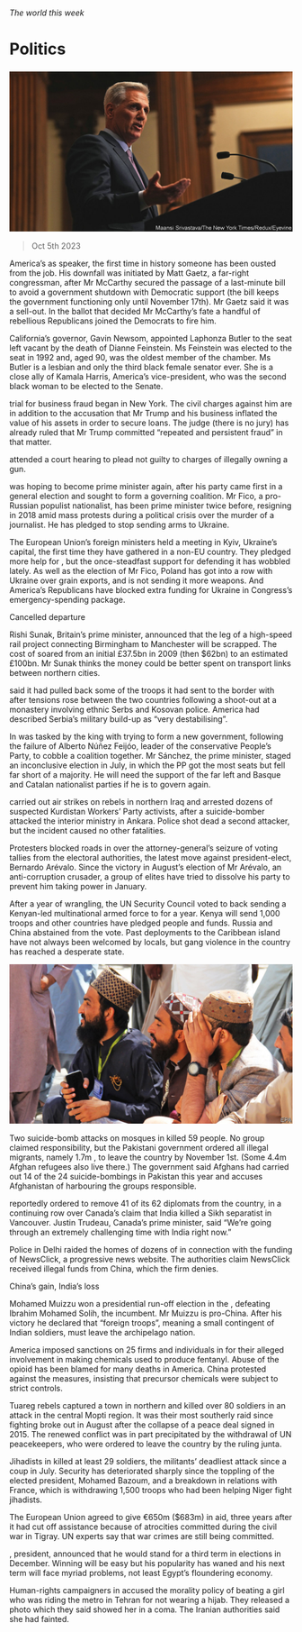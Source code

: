 ###### The world this week

# Politics 

#####  

![image](images/20231007_WWP002.jpg) 

> Oct 5th 2023 

America’s   as speaker, the first time in history someone has been ousted from the job. His downfall was initiated by Matt Gaetz, a far-right congressman, after Mr McCarthy secured the passage of a last-minute bill to avoid a government shutdown with Democratic support (the bill keeps the government functioning only until November 17th). Mr Gaetz said it was a sell-out. In the ballot that decided Mr McCarthy’s fate a handful of rebellious Republicans joined the Democrats to fire him. 

California’s governor, Gavin Newsom, appointed Laphonza Butler to the  seat left vacant by the death of Dianne Feinstein. Ms Feinstein was elected to the seat in 1992 and, aged 90, was the oldest member of the chamber. Ms Butler is a lesbian and only the third black female senator ever. She is a close ally of Kamala Harris, America’s vice-president, who was the second black woman to be elected to the Senate. 

 trial for business fraud began in New York. The civil charges against him are in addition to the accusation that Mr Trump and his business inflated the value of his assets in order to secure loans. The judge (there is no jury) has already ruled that Mr Trump committed “repeated and persistent fraud” in that matter. 

 attended a court hearing to plead not guilty to charges of illegally owning a gun.

 was hoping to become  prime minister again, after his party came first in a general election and sought to form a governing coalition. Mr Fico, a pro-Russian populist nationalist, has been prime minister twice before, resigning in 2018 amid mass protests during a political crisis over the murder of a journalist. He has pledged to stop sending arms to Ukraine. 

The European Union’s foreign ministers held a meeting in Kyiv, Ukraine’s capital, the first time they have gathered in a non-EU country. They pledged more help for , but the once-steadfast support for defending it has wobbled lately. As well as the election of Mr Fico, Poland has got into a row with Ukraine over grain exports, and is not sending it more weapons. And America’s Republicans have blocked extra funding for Ukraine in Congress’s emergency-spending package. 

Cancelled departure

Rishi Sunak, Britain’s prime minister, announced that the leg of a high-speed rail project connecting Birmingham to Manchester will be scrapped. The cost of  soared from an initial £37.5bn in 2009 (then $62bn) to an estimated £100bn. Mr Sunak thinks the money could be better spent on transport links between northern cities.

 said it had pulled back some of the troops it had sent to the border with  after tensions rose between the two countries following a shoot-out at a monastery involving ethnic Serbs and Kosovan police. America had described Serbia’s military build-up as “very destabilising”. 

In   was tasked by the king with trying to form a new government, following the failure of Alberto Núñez Feijóo, leader of the conservative People’s Party, to cobble a coalition together. Mr Sánchez, the prime minister, staged an inconclusive election in July, in which the PP got the most seats but fell far short of a majority. He will need the support of the far left and Basque and Catalan nationalist parties if he is to govern again.

 carried out air strikes on  rebels in northern Iraq and arrested dozens of suspected Kurdistan Workers’ Party activists, after a suicide-bomber attacked the interior ministry in Ankara. Police shot dead a second attacker, but the incident caused no other fatalities.

Protesters blocked roads in  over the attorney-general’s seizure of voting tallies from the electoral authorities, the latest move against president-elect, Bernardo Arévalo. Since the victory in August’s election of Mr Arévalo, an anti-corruption crusader, a group of elites have tried to dissolve his party to prevent him taking power in January.

After a year of wrangling, the UN Security Council voted to back sending a Kenyan-led multinational armed force to for a year. Kenya will send 1,000 troops and other countries have pledged people and funds. Russia and China abstained from the vote. Past deployments to the Caribbean island have not always been welcomed by locals, but gang violence in the country has reached a desperate state.

![image](images/20231007_WWP001.jpg) 


Two suicide-bomb attacks on mosques in  killed 59 people. No group claimed responsibility, but the Pakistani government ordered all illegal migrants, namely 1.7m , to leave the country by November 1st. (Some 4.4m Afghan refugees also live there.) The government said Afghans had carried out 14 of the 24 suicide-bombings in Pakistan this year and accuses Afghanistan of harbouring the groups responsible. 

 reportedly ordered  to remove 41 of its 62 diplomats from the country, in a continuing row over Canada’s claim that India killed a Sikh separatist in Vancouver. Justin Trudeau, Canada’s prime minister, said “We’re going through an extremely challenging time with India right now.” 

Police in Delhi raided the homes of dozens of in connection with the funding of NewsClick, a progressive news website. The authorities claim NewsClick received illegal funds from China, which the firm denies. 

China’s gain, India’s loss

Mohamed Muizzu won a presidential run-off election in the , defeating Ibrahim Mohamed Solih, the incumbent. Mr Muizzu is pro-China. After his victory he declared that “foreign troops”, meaning a small contingent of Indian soldiers, must leave the archipelago nation. 

America imposed sanctions on 25 firms and individuals in  for their alleged involvement in making chemicals used to produce fentanyl. Abuse of the opioid has been blamed for many deaths in America. China protested against the measures, insisting that precursor chemicals were subject to strict controls. 

Tuareg rebels captured a town in northern  and killed over 80 soldiers in an attack in the central Mopti region. It was their most southerly raid since fighting broke out in August after the collapse of a peace deal signed in 2015. The renewed conflict was in part precipitated by the withdrawal of UN peacekeepers, who were ordered to leave the country by the ruling junta. 

Jihadists in killed at least 29 soldiers, the militants’ deadliest attack since a coup in July. Security has deteriorated sharply since the toppling of the elected president, Mohamed Bazoum, and a breakdown in relations with France, which is withdrawing 1,500 troops who had been helping Niger fight jihadists.

The European Union agreed to give  €650m ($683m) in aid, three years after it had cut off assistance because of atrocities committed during the civil war in Tigray. UN experts say that war crimes are still being committed.

,  president, announced that he would stand for a third term in elections in December. Winning will be easy but his popularity has waned and his next term will face myriad problems, not least Egypt’s floundering economy.

Human-rights campaigners in  accused the morality policy of beating a girl who was riding the metro in Tehran for not wearing a hijab. They released a photo which they said showed her in a coma. The Iranian authorities said she had fainted. 

